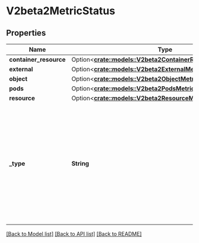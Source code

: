 # V2beta2MetricStatus

## Properties

Name | Type | Description | Notes
------------ | ------------- | ------------- | -------------
**container_resource** | Option<[**crate::models::V2beta2ContainerResourceMetricStatus**](v2beta2.ContainerResourceMetricStatus.md)> |  | [optional]
**external** | Option<[**crate::models::V2beta2ExternalMetricStatus**](v2beta2.ExternalMetricStatus.md)> |  | [optional]
**object** | Option<[**crate::models::V2beta2ObjectMetricStatus**](v2beta2.ObjectMetricStatus.md)> |  | [optional]
**pods** | Option<[**crate::models::V2beta2PodsMetricStatus**](v2beta2.PodsMetricStatus.md)> |  | [optional]
**resource** | Option<[**crate::models::V2beta2ResourceMetricStatus**](v2beta2.ResourceMetricStatus.md)> |  | [optional]
**_type** | **String** | type is the type of metric source.  It will be one of \"ContainerResource\", \"External\", \"Object\", \"Pods\" or \"Resource\", each corresponds to a matching field in the object. Note: \"ContainerResource\" type is available on when the feature-gate HPAContainerMetrics is enabled | 

[[Back to Model list]](../README.md#documentation-for-models) [[Back to API list]](../README.md#documentation-for-api-endpoints) [[Back to README]](../README.md)


